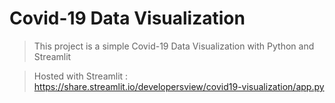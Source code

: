 # Covid-19 Data Visualization
>This project is a simple Covid-19 Data Visualization with Python and Streamlit

>Hosted with Streamlit : https://share.streamlit.io/developersview/covid19-visualization/app.py 